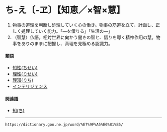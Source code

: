 # ち‐え〔‐ヱ〕【知恵／×智×慧】

1. 物事の道理を判断し処理していく心の働き。物事の[筋道](すじみち（筋道）)を立て、計画し、正しく処理していく能力。「―を借りる」「生活の―」
2. （智慧）仏語。相対世界に向かう働きの智と、悟りを導く精神作用の慧。物事をありのままに把握し、真理を見極める認識力。
    

#### 類語

-   [知性(ちせい)](https://dictionary.goo.ne.jp/word/%E7%9F%A5%E6%80%A7/#jn-141787)
-   [理性(りせい)](https://dictionary.goo.ne.jp/word/%E7%90%86%E6%80%A7_%28%E3%82%8A%E3%81%9B%E3%81%84%29/#jn-231038)
-   [理知(りち)](https://dictionary.goo.ne.jp/word/%E7%90%86%E7%9F%A5/#jn-231139)
-   [インテリジェンス](https://dictionary.goo.ne.jp/word/%E3%82%A4%E3%83%B3%E3%83%86%E3%83%AA%E3%82%B8%E3%82%A7%E3%83%B3%E3%82%B9/#jn-16771)

#### 関連語

-   [知(ち)](https://dictionary.goo.ne.jp/word/%E7%9F%A5/#jn-140810)

---
`https://dictionary.goo.ne.jp/word/%E7%9F%A5%E6%81%B5/`